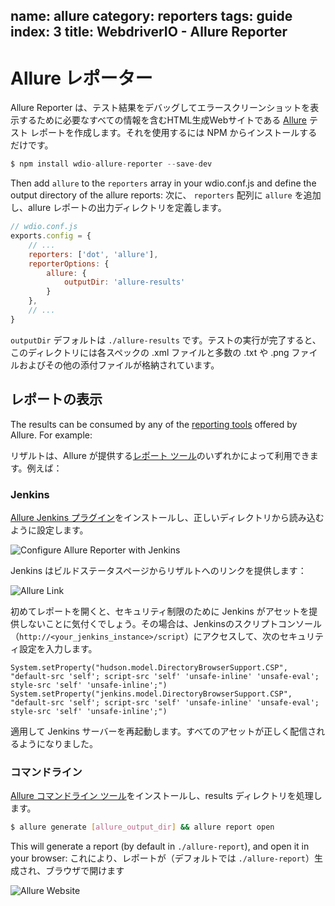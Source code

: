name: allure
category: reporters
tags: guide
index: 3
title: WebdriverIO - Allure Reporter
---

Allure レポーター
=================

Allure Reporter は、テスト結果をデバッグしてエラースクリーンショットを表示するために必要なすべての情報を含むHTML生成Webサイトである [Allure](http://allure.qatools.ru/) テスト レポートを作成します。それを使用するには NPM からインストールするだけです。

```js
$ npm install wdio-allure-reporter --save-dev
```

Then add `allure` to the `reporters` array in your wdio.conf.js and define the output directory of the allure reports:
次に、 `reporters` 配列に `allure` を追加し、allure レポートの出力ディレクトリを定義します。

```js
// wdio.conf.js
exports.config = {
    // ...
    reporters: ['dot', 'allure'],
    reporterOptions: {
        allure: {
            outputDir: 'allure-results'
        }
    },
    // ...
}
```

`outputDir` デフォルトは `./allure-results` です。テストの実行が完了すると、このディレクトリには各スペックの .xml ファイルと多数の .txt や .png ファイルおよびその他の添付ファイルが格納されています。

## レポートの表示

The results can be consumed by any of the [reporting tools](http://wiki.qatools.ru/display/AL/Reporting) offered by Allure. For example:

リザルトは、Allure が提供する[レポート ツール](http://wiki.qatools.ru/display/AL/Reporting)のいずれかによって利用できます。例えば：

### Jenkins

[Allure Jenkins プラグイン](http://wiki.qatools.ru/display/AL/Allure+Jenkins+Plugin)をインストールし、正しいディレクトリから読み込むように設定します。

![Configure Allure Reporter with Jenkins](https://github.com/webdriverio/wdio-allure-reporter/raw/master/docs/images/jenkins-config.png "Configure Allure Reporter with Jenkins")

Jenkins はビルドステータスページからリザルトへのリンクを提供します：

![Allure Link](https://github.com/webdriverio/wdio-allure-reporter/raw/master/docs/images/jenkins-results.png "Allure Link")

初めてレポートを開くと、セキュリティ制限のために Jenkins がアセットを提供しないことに気付くでしょう。その場合は、Jenkinsのスクリプトコンソール（`http://<your_jenkins_instance>/script`）にアクセスして、次のセキュリティ設定を入力します。

```
System.setProperty("hudson.model.DirectoryBrowserSupport.CSP", "default-src 'self'; script-src 'self' 'unsafe-inline' 'unsafe-eval'; style-src 'self' 'unsafe-inline';")
System.setProperty("jenkins.model.DirectoryBrowserSupport.CSP", "default-src 'self'; script-src 'self' 'unsafe-inline' 'unsafe-eval'; style-src 'self' 'unsafe-inline';")
```

適用して Jenkins サーバーを再起動します。すべてのアセットが正しく配信されるようになりました。

### コマンドライン

[Allure コマンドライン ツール](https://www.npmjs.com/package/allure-commandline)をインストールし、results ディレクトリを処理します。

```sh
$ allure generate [allure_output_dir] && allure report open
```

This will generate a report (by default in `./allure-report`), and open it in your browser:
これにより、レポートが（デフォルトでは `./allure-report`）生成され、ブラウザで開けます

![Allure Website](https://github.com/webdriverio/wdio-allure-reporter/raw/master/docs/images/browser.png "Allure Website")
